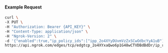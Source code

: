 <!-- Code generated for API Clients. DO NOT EDIT. -->

#### Example Request

```bash
curl \
-X PUT \
-H "Authorization: Bearer {API_KEY}" \
-H "Content-Type: application/json" \
-H "Ngrok-Version: 2" \
-d '{"enabled":true,"ip_policy_ids":["ipp_2o4XYyDUvmVzZxSCwOdbcYyA1uB"]}' \
https://api.ngrok.com/edges/tcp/edgtcp_2o4XYxaQwo6p1G48wCTVDBdBdDr/ip_restriction
```
